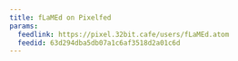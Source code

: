 ```yaml
---
title: fLaMEd on Pixelfed
params:
  feedlink: https://pixel.32bit.cafe/users/fLaMEd.atom
  feedid: 63d294dba5db07a1c6af3518d2a01c6d
---
```

